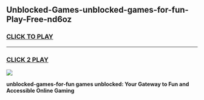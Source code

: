 
## Unblocked-Games-unblocked-games-for-fun-Play-Free-nd6oz
<h3>
<a href="https://premium76.site?title=unblocked-games-for-fun&ref=22A">CLICK TO PLAY</a></h3>
<hr>

<h3>
<a href="https://premium76.site?title=unblocked-games-for-fun&ref=22A">CLICK 2 PLAY</a>
  
</h3>

<a href="https://premium76.site?title=unblocked-games-for-fun&ref=22A"><img src="https://clearcache.store/games.png"></a>


**unblocked-games-for-fun games unblocked: Your Gateway to Fun and Accessible Online Gaming**
